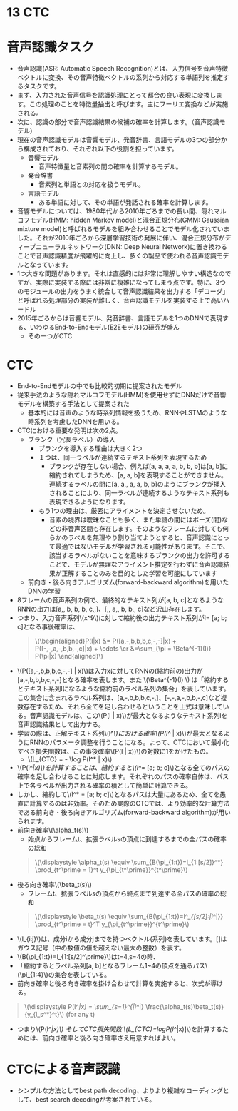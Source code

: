 <script type="text/x-mathjax-config">MathJax.Hub.Config({tex2jax:{inlineMath:[['\$','\$'],['\\(','\\)']],processEscapes:true},CommonHTML: {matchFontHeight:false}});</script>
<script type="text/javascript" async src="https://cdnjs.cloudflare.com/ajax/libs/mathjax/2.7.1/MathJax.js?config=TeX-MML-AM_CHTML"></script>

13 CTC
==========

# 音声認識タスク

- 音声認識(ASR: Automatic Speech Recognition)とは、入力信号を音声特徴ベクトルに変換、その音声特徴ベクトルの系列から対応する単語列を推定するタスクです。
- まず、入力された音声信号を認識処理にとって都合の良い表現に変換します。この処理のことを特徴量抽出と呼びます。主にフーリエ変換などが実施される。
- 次に、認識の部分で音声認識結果の候補の確率を計算します。（音声認識モデル）
- 現在の音声認識モデルは音響モデル、発音辞書、言語モデルの3つの部分から構成されており、それぞれ以下の役割を担っています。
  - 音響モデル
    - 音声特徴量と音素列の間の確率を計算するモデル。
  - 発音辞書
    - 音素列と単語との対応を扱うモデル。
  - 言語モデル
    - ある単語に対して、その単語が発話される確率を計算します。
- 音響モデルについては、1980年代から2010年ごろまでの長い間、隠れマルコフモデル(HMM: hidden Markov model)と混合正規分布(GMM: Gaussian mixture model)と呼ばれるモデルを組み合わせることでモデル化されていました。それが2010年ごろから深層学習技術の発展に伴い、混合正規分布がディープニューラルネットワーク(DNN: Deep Neural Network)に置き換わることで音声認識精度が飛躍的に向上し、多くの製品で使われる音声認識モデルとなっています。
- 1つ大きな問題があります。それは直感的には非常に理解しやすい構造なのですが、実際に実装する際には非常に複雑になってしまう点です。特に、3つのモジュールの出力をうまく統合して音声認識結果を出力する「デコーダ」と呼ばれる処理部分の実装が難しく、音声認識モデルを実装する上で高いハードル
- 2015年ごろからは音響モデル、発音辞書、言語モデルを1つのDNNで表現する、いわゆるEnd-to-Endモデル(E2Eモデル)の研究が盛ん
  - その一つがCTC

# CTC

- End-to-Endモデルの中でも比較的初期に提案されたモデル
- 従来手法のような隠れマルコフモデル(HMM)を使用せずにDNNだけで音響モデルを構築する手法として提案された
  - 基本的には音声のような時系列情報を扱うため、RNNやLSTMのような時系列を考慮したDNNを用いる。
- CTCにおける重要な発明は次の2点。
  - ブランク（冗長ラベル）の導入
    - ブランクを導入する理由は大きく2つ
    - １つは、同一ラベルが連続するテキスト系列を表現するため
      - ブランクが存在しない場合、例えば[a, a, a, a, b, b, b]は[a, b]に縮約されてしまうため、[a, a, b]を表現することができません。連続するラベルの間に[a, a,, a, a, b, b]のようにブランクが挿入されることにより、同一ラベルが連続するようなテキスト系列も表現できるようになります。
    - もう1つの理由は、厳密にアライメントを決定させないため。
      - 音素の境界は曖昧なことも多く、また単語の間にはポーズ(間)などの非音声区間も存在します。そのようなフレームに対しても何らかのラベルを無理やり割り当てようとすると、音声認識にとって最適ではないモデルが学習される可能性があります。そこで、該当するラベルがないことを意味するブランクの出力を許可することで、モデルが無理なアライメント推定を行わずに音声認識結果が正解することのみを目的とした学習を可能にしています
  - 前向き・後ろ向きアルゴリズム(forward-backward algorithm)を用いたDNNの学習
- 8フレームの音声系列の例で、最終的なテキスト列が[a, b, c]となるようなRNNの出力は[a,, b, b, b, c,,]、[,, a,, b, b,, c]など沢山存在します。
- つまり、入力音声系列\\\(x^9\\\)に対して縮約後の出力テキスト系列がl= [a; b; c]となる事後確率は、
  > \\\(\begin{aligned}P(l\|x) &= P([a,-,b,b,b,c,-,-]\|x) + P([-,-,a,-,b,b,-,c]\|x) + \cdots \cr
  &=\sum_{\pi = \Beta^{-1}(l)} P(\pi\|x)
  \end{aligned}\\\)
- \\\(P([a,-,b,b,b,c,-,-] \| x)\\\)は入力xに対してRNNの(縮約前の)出力が[a,-,b,b,b,c,-,-]となる確率を表します。また \\\(\Beta^{-1}(l) \\\) は「縮約するとテキスト系列lになるような縮約前のラベル系列の集合」を表しています。この集合に含まれるラベル系列は、[a,-,b,b,b,c,-,]、[-,-,a,-,b,b,-,c]など複数存在するため、それら全てを足し合わせるということを上式は意味している。音声認識モデルは、この\\\(P(l \| x)\\\)が最大となるようなテキスト系列lを音声認識結果として出力する。
- 学習の際は、正解テキスト系列\\\(l^*\\\)における確率\\\(P(l^* \| x)\\\)が最大となるようにRNNのパラメータ調整を行うことになる。よって、CTCにおいて最小化すべき損失関数は、この事後確率\\\(P(l \| x))\\\)の対数に1をかけたもの。
  - \\\(L_{CTC} = - \log P(l^* \| x)\\\)
- \\\(P(l^*\|x)\\\)を計算することは、縮約すると\\\(l^*= [a; b; c]\\\)となる全てのパスの確率を足し合わせることに対応します。それぞれのパスの確率自体は、パス上で各ラベルが出力される確率の積として簡単に計算できる。
- しかし、縮約して\\\(l^* = [a; b; c]\\\)となるパスは大量にあるため、全てを愚直に計算するのは非効率。そのため実際のCTCでは、より効率的な計算方法である前向き・後ろ向きアルゴリズム(forward-backward algorithm)が用いられます。
- 前向き確率\\\(\alpha_t(s)\\\)
  - 始点からフレームt、拡張ラベルsの頂点に到達するまでの全パスの確率の総和
  > \\\(\displaystyle \alpha_t(s) \equiv \sum_{B(\pi_{1:t})=l_{1:[s/2]}^*} \prod_{t^\prime = 1}^t y_{\pi_{t^\prime}}^{t^\prime}\\\)
- 後ろ向き確率\\\(\beta_t(s)\\\)
  - フレームt、拡張ラベルsの頂点から終点まで到達する全パスの確率の総和
  > \\\(\displaystyle \beta_t(s) \equiv \sum_{B(\pi_{1:t})=l^*_{[s/2]:\|l^*\|}} \prod_{t^\prime = t}^T y_{\pi_{t^\prime}}^{t^\prime}\\\)
- \\\(l_{i:j}\\\)は、成分iから成分jまでを持つベクトル(系列)を表しています。[]はガウス記号（中の数値の値を超えない最大の整数）を表す。
- \\\(B(\pi_{1:t})=l_{1:[s/2]^\prime}\\\)はt=4,s=4の時、
- 「縮約するとラベル系列[a, b]となるフレーム1~4の頂点を通るパス\\\(\pi_{1:4}\\\)の集合を表している。
- 前向き確率と後ろ向き確率を掛け合わせて計算を実施すると、次式が導ける。

> \\\(\displaystyle P(l^*\|x) = \sum_{s=1}^{\|l^*\|} \frac{\alpha_t(s)\beta_t(s)}{y_{l_s^*}^t}\\\) (for any t) 

- つまり\\\(P(l^*\|x)\\\) そしてCTC損失関数 \\\(L_{CTC}=logP(l^*\|x)]\\\)を計算するためには、前向き確率と後ろ向き確率さえ用意すればよい。

# CTCによる音声認識

- シンプルな方法としてbest path decoding、よりより複雑なコーディングとして、best search decodingが考案されている。

